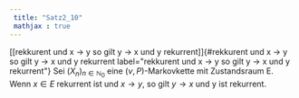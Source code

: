 ```yaml
---
 title: "Satz2_10"
 mathjax : true
---
```

[\[rekkurent und x -\> y so gilt y -\> x und y rekurrent\]]{#rekkurent und x -> y so gilt y -> x und y rekurrent
label="rekkurent und x -> y so gilt y -> x und y rekurrent"} Sei
$(X_{n})_{n \in \mathbb{N}_{0}}$ eine $(\nu,P)$-Markovkette mit
Zustandsraum E. Wenn $x \in E$ rekurrent ist und $x \rightarrow y$, so
gilt $y \rightarrow x$ und y ist rekurrent.
